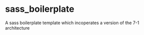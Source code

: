 # sass_boilerplate
 A sass boilerplate template which incoperates a version of the 7-1 architecture

